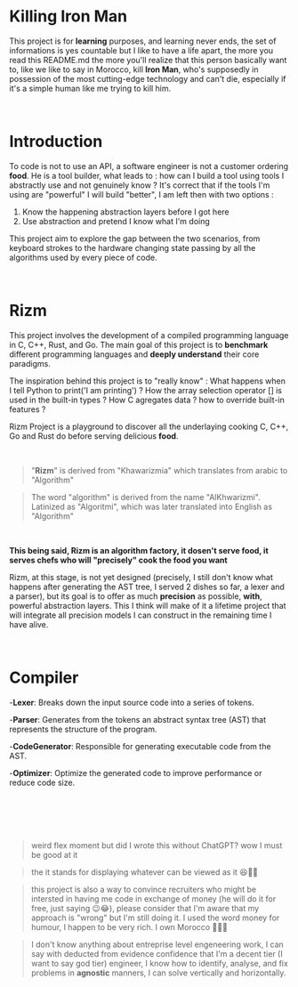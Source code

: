# Killing Iron Man
This project is for **learning** purposes, and learning never ends, the set of informations is yes countable but I like to have a life apart, the more you read this README.md the more you'll realize that this person basically want to, like we like to say in Morocco, kill **Iron Man**, who's supposedly in possession of the most cutting-edge technology and can't die, especially if it's a simple human like me trying to kill him.

<br>

# Introduction

To code is not to use an API, a software engineer is not a customer ordering **food**. He is a tool builder, what leads to : how can I build a tool using tools I abstractly use and not genuinely know ? It's correct that if the tools I'm using are "powerful" I will build "better", I am left then with two options :
1. Know the happening abstraction layers before I got here
2. Use abstraction and pretend I know what I'm doing

This project aim to explore the gap between the two scenarios, from keyboard strokes to the hardware changing state passing by all the algorithms used by every piece of code.

<br>


# Rizm
This project involves the development of a compiled programming language in C, C++, Rust, and Go.
The main goal of this project is to **benchmark** different programming languages and **deeply understand** their core paradigms.

The inspiration behind this project is to "really know" : What happens when I tell Python to print('I am printing') ?  How the array selection operator [] is used in the built-in types ? How C agregates data ? how to override built-in features ?

Rizm Project is a playground to discover all the underlaying cooking C, C++, Go and Rust do before serving delicious **food**.

<br>

> "**Rizm**" is derived from "Khawarizmia" which translates from arabic to "Algorithm" <br>

> The word "algorithm" is derived from the name "AlKhwarizmi". Latinized as "Algoritmi", which was later translated into English as "Algorithm" <br>

<br>

**This being said, Rizm is an algorithm factory, it dosen't serve food, it serves **chefs** who will "precisely" cook the **food** you want**

Rizm, at this stage, is not yet designed (precisely, I still don't know what happens after generating the AST tree, I served 2 dishes so far, a lexer and a parser), but its goal is to offer as much **precision** as possible, **with**, powerful abstraction layers. This I think will make of it a lifetime project that will integrate all precision models I can construct in the remaining time I have alive.

<br>

# Compiler 
-**Lexer**: Breaks down the input source code into a series of tokens.

-**Parser**: Generates from the tokens an abstract syntax tree (AST) that represents the structure of the program.

-**CodeGenerator**: Responsible for generating executable code from the AST.

-**Optimizer**: Optimize the generated code to improve performance or reduce code size.

<br><br><br><br>
> weird flex moment but did I wrote this without ChatGPT? wow I must be good at it
 
> the it stands for displaying whatever can be viewed as it 😆🤩🤣

> this project is also a way to convince recruiters who might be intersted in having me code in exchange of money (he will do it for free, just saying 😉😂), please consider that I'm aware that my approach is "wrong" but I'm still doing it. I used the word money for humour, I happen to be very rich. I own Morocco 🤣🤣🤣

> I don't know anything about entreprise level engeneering work, I can say with deducted from evidence confidence that I'm a decent tier (I want to say god tier) engineer, I know how to identify, analyse, and fix problems in **agnostic** manners, I can solve vertically and horizontally.

